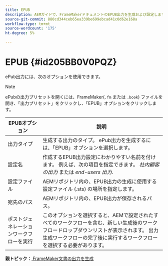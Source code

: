 ```yaml
---
title: EPUB
description: AEMガイドで、FrameMakerドキュメントのEPUB出力を生成および設定します。
source-git-commit: 880cd344ceb65ea339be699ebcad41c0d62e168a
workflow-type: tm+mt
source-wordcount: '175'
ht-degree: 5%

---
```


# EPUB {#id205BB0V0PQZ}

ePub出力には、次のオプションを使用できます。

>[!NOTE]
>
> ePubの出力プリセットを開くには、FrameMaker\(`.fm` または `.book`\) ファイルを開き、「出力プリセット」をクリックし、「EPUB」オプションをクリックします。

| EPUBオプション | 説明 |
|-----------|-----------|
| 出力タイプ | 生成する出力のタイプ。 ePub出力を生成するには、「EPUB」オプションを選択します。 |
| 設定名 | 作成するEPUB出力設定にわかりやすい名前を付けます。 例えば、次の項目を指定できます。 *社内顧客の出力* または *end-users 出力*. |
| 設定ファイル | AEMリポジトリ内の、EPUB出力の生成に使用する設定ファイル (.sts) の場所を指定します。 |
| 宛先のパス | AEMリポジトリ内の、EPUB出力が保存されるパス。 |
| ポストジェネレーションワークフローを実行 | このオプションを選択すると、AEMで設定されたすべてのワークフローを含む、新しい生成後のワークフロードロップダウンリストが表示されます。 出力生成ワークフローの完了後に実行するワークフローを選択する必要があります。 |

**親トピック：**[ FrameMaker文書の出力を生成](fm-output-generatation.md)
